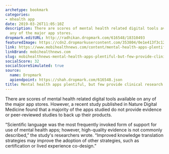 ```yaml
---
archetype: bookmark
categories:
- mhealth app
date: 2019-03-26T11:05:10Z
description: There are scores of mental health related digital tools available on
  any of the major app stores.
dropmark.editURL: http://radhikan.dropmark.com/616548/18310493
featuredImage: https://cdn2.dropmarkusercontent.com/353804/0e1e413f3c12e92b00c0ceb84a2479ebe0a34e7f516899bff54b7f6dda98dd02/thumbnail/mentalhealthapp.jpg?Expires=1557430062&Signature=gaqpGo-mhJNbwUstp2AbHONFJ-X0LMVGWBvdVIZ~sDFsbVqU369mwlB4~AoEd4JCsKQpRnZ84i52iQvZU~5ZHJCdvv3SucCGkYJJyuP~-frdZ6~zjby~RAx8ATHUXWMh2iE34jRtlsqgYebpMIhha6vabOYnkQ7HX6tudD4UBGcwdaAYttUiW~mzWllzArwHZpaRMzL9BIIjW-Esow7bVPEBBtExXqwlwyya6X-onYjD5FZ6qm9ohKHlNVs2IAT06HY6fvEwNBhWw8RbCkpYuvdx4LvkelBhslN-sCTI1PW-O2jonNH0wIRdy6dWTzd~BnGZNbmPnqNTzAdLLinq1g__&Key-Pair-Id=APKAITQYWVEN757ZA4KQ
link: https://www.mobihealthnews.com/content/mental-health-apps-plentiful-few-provide-clinical-research
linkBrand: mobihealthnews.com
slug: mobihealthnews-mental-health-apps-plentiful-but-few-provide-clinical-research
socialScore: 32
socialScoreSimulated: true
source:
  name: Dropmark
  apiendpoint: https://shah.dropmark.com/616548.json
title: Mental health apps plentiful, but few provide clinical research
---
```

There are scores of mental health related digital tools available on any of the major app stores. However, a recent study published in Nature Digital Medicine found that a majority of the apps studied do not provide evidence or peer-reviewed studies to back up their products. 

“Scientific language was the most frequently invoked form of support for use of mental health apps; however, high-quality evidence is not commonly described,” the study's researchers wrote. “Improved knowledge translation strategies may improve the adoption of other strategies, such as certification or lived experience co-design.”

